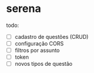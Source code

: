 # serena

todo:
- [ ] cadastro de questões (CRUD)
- [ ] configuração CORS
- [ ] filtros por assunto
- [ ] token
- [ ] novos tipos de questão